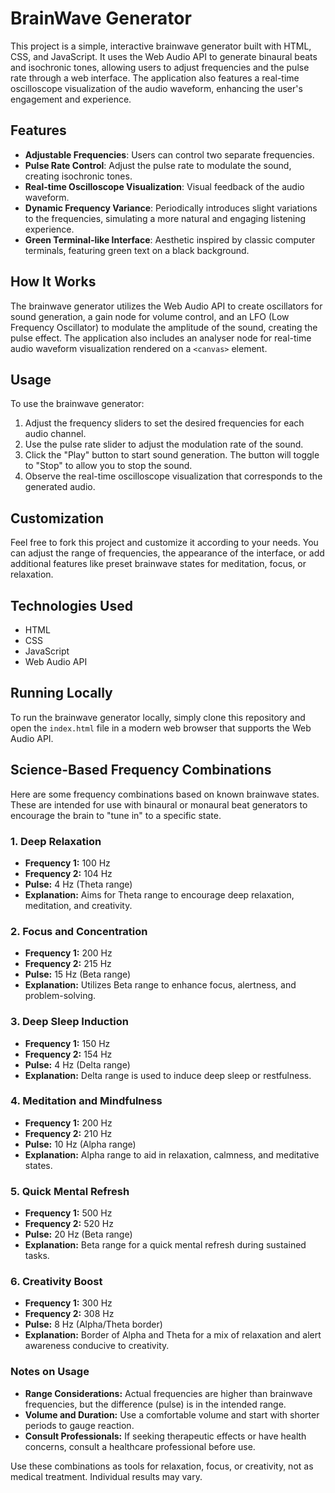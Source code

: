 # BrainWave Generator

This project is a simple, interactive brainwave generator built with HTML, CSS, and JavaScript. It uses the Web Audio API to generate binaural beats and isochronic tones, allowing users to adjust frequencies and the pulse rate through a web interface. The application also features a real-time oscilloscope visualization of the audio waveform, enhancing the user's engagement and experience.

## Features

- **Adjustable Frequencies**: Users can control two separate frequencies.
- **Pulse Rate Control**: Adjust the pulse rate to modulate the sound, creating isochronic tones.
- **Real-time Oscilloscope Visualization**: Visual feedback of the audio waveform.
- **Dynamic Frequency Variance**: Periodically introduces slight variations to the frequencies, simulating a more natural and engaging listening experience.
- **Green Terminal-like Interface**: Aesthetic inspired by classic computer terminals, featuring green text on a black background.

## How It Works

The brainwave generator utilizes the Web Audio API to create oscillators for sound generation, a gain node for volume control, and an LFO (Low Frequency Oscillator) to modulate the amplitude of the sound, creating the pulse effect. The application also includes an analyser node for real-time audio waveform visualization rendered on a `<canvas>` element.

## Usage

To use the brainwave generator:
1. Adjust the frequency sliders to set the desired frequencies for each audio channel.
2. Use the pulse rate slider to adjust the modulation rate of the sound.
3. Click the "Play" button to start sound generation. The button will toggle to "Stop" to allow you to stop the sound.
4. Observe the real-time oscilloscope visualization that corresponds to the generated audio.

## Customization

Feel free to fork this project and customize it according to your needs. You can adjust the range of frequencies, the appearance of the interface, or add additional features like preset brainwave states for meditation, focus, or relaxation.

## Technologies Used

- HTML
- CSS
- JavaScript
- Web Audio API

## Running Locally

To run the brainwave generator locally, simply clone this repository and open the `index.html` file in a modern web browser that supports the Web Audio API.

## Science-Based Frequency Combinations

Here are some frequency combinations based on known brainwave states. These are intended for use with binaural or monaural beat generators to encourage the brain to "tune in" to a specific state.

### 1. Deep Relaxation
- **Frequency 1:** 100 Hz
- **Frequency 2:** 104 Hz
- **Pulse:** 4 Hz (Theta range)
- **Explanation:** Aims for Theta range to encourage deep relaxation, meditation, and creativity.

### 2. Focus and Concentration
- **Frequency 1:** 200 Hz
- **Frequency 2:** 215 Hz
- **Pulse:** 15 Hz (Beta range)
- **Explanation:** Utilizes Beta range to enhance focus, alertness, and problem-solving.

### 3. Deep Sleep Induction
- **Frequency 1:** 150 Hz
- **Frequency 2:** 154 Hz
- **Pulse:** 4 Hz (Delta range)
- **Explanation:** Delta range is used to induce deep sleep or restfulness.

### 4. Meditation and Mindfulness
- **Frequency 1:** 200 Hz
- **Frequency 2:** 210 Hz
- **Pulse:** 10 Hz (Alpha range)
- **Explanation:** Alpha range to aid in relaxation, calmness, and meditative states.

### 5. Quick Mental Refresh
- **Frequency 1:** 500 Hz
- **Frequency 2:** 520 Hz
- **Pulse:** 20 Hz (Beta range)
- **Explanation:** Beta range for a quick mental refresh during sustained tasks.

### 6. Creativity Boost
- **Frequency 1:** 300 Hz
- **Frequency 2:** 308 Hz
- **Pulse:** 8 Hz (Alpha/Theta border)
- **Explanation:** Border of Alpha and Theta for a mix of relaxation and alert awareness conducive to creativity.

### Notes on Usage
- **Range Considerations:** Actual frequencies are higher than brainwave frequencies, but the difference (pulse) is in the intended range.
- **Volume and Duration:** Use a comfortable volume and start with shorter periods to gauge reaction.
- **Consult Professionals:** If seeking therapeutic effects or have health concerns, consult a healthcare professional before use.

Use these combinations as tools for relaxation, focus, or creativity, not as medical treatment. Individual results may vary.
